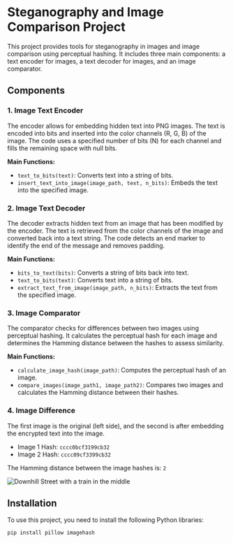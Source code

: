# Steganography and Image Comparison Project

This project provides tools for steganography in images and image comparison using perceptual hashing. It includes three main components: a text encoder for images, a text decoder for images, and an image comparator.

## Components

### 1. Image Text Encoder

The encoder allows for embedding hidden text into PNG images. The text is encoded into bits and inserted into the color channels (R, G, B) of the image. The code uses a specified number of bits (N) for each channel and fills the remaining space with null bits.

**Main Functions:**
- `text_to_bits(text)`: Converts text into a string of bits.
- `insert_text_into_image(image_path, text, n_bits)`: Embeds the text into the specified image.

### 2. Image Text Decoder

The decoder extracts hidden text from an image that has been modified by the encoder. The text is retrieved from the color channels of the image and converted back into a text string. The code detects an end marker to identify the end of the message and removes padding.

**Main Functions:**
- `bits_to_text(bits)`: Converts a string of bits back into text.
- `text_to_bits(text)`: Converts text into a string of bits.
- `extract_text_from_image(image_path, n_bits)`: Extracts the text from the specified image.

### 3. Image Comparator

The comparator checks for differences between two images using perceptual hashing. It calculates the perceptual hash for each image and determines the Hamming distance between the hashes to assess similarity.

**Main Functions:**
- `calculate_image_hash(image_path)`: Computes the perceptual hash of an image.
- `compare_images(image_path1, image_path2)`: Compares two images and calculates the Hamming distance between their hashes.

### 4. Image Difference

The first image is the original (left side), and the second is after embedding the encrypted text into the image.

- Image 1 Hash: `cccc0bcf3199cb32`
- Image 2 Hash: `cccc09cf3399cb32`

The Hamming distance between the image hashes is: `2`

![Downhill Street with a train in the middle ](https://iili.io/dA7y0s1.png)

## Installation

To use this project, you need to install the following Python libraries:

```bash
pip install pillow imagehash


